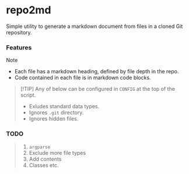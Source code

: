 # repo2md

Simple utility to generate a markdown document from files in a cloned Git repository.

### Features

> [!NOTE]
> - Each file has a markdown heading, defined by file depth in the repo.
> - Code contained in each file is in markdown code blocks.

> [!TIP] Any of below can be configured in `CONFIG` at the top of the script.
> - Exludes standard data types.
> - Ignores `.git` directory.
> - Ignores hidden files.

### TODO

> 1. `argparse`
> 2. Exclude more file types
> 3. Add contents
> 4. Classes etc.